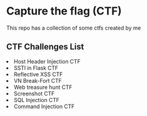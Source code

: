 # Capture the flag (CTF)
This repo has a collection of some ctfs created by me

## CTF Challenges List

<li> Host Header Injection CTF
<li> SSTI in Flask CTF
<li> Reflective XSS CTF
<li> VN Break-Fort CTF
<li> Web treasure hunt CTF
<li> Screenshot CTF 
<li> SQL Injection CTF
<li> Command Injection CTF
